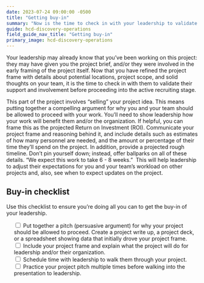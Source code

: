 ```yaml
---
date: 2023-07-24 09:00:00 -0500
title: "Getting buy-in"
summary: "Now is the time to check in with your leadership to validate their support and involvement"
guide: hcd-discovery-operations
field_guide_nav_title: "Getting buy-in"
primary_image: hcd-discovery-operations
---
```

Your leadership may already know that you’ve been working on this project: they may have given you the project brief, and/or they were involved in the early framing of the project itself. Now that you have refined the project frame with details about potential locations, project scope, and solid thoughts on your team, it is the time to check in with them to validate their support and involvement before proceeding into the active recruiting stage.

This part of the project involves “selling” your project idea. This means putting together a compelling argument for why you and your team should be allowed to proceed with your work. You’ll need to show leadership how your work will benefit them and/or the organization. If helpful, you can frame this as the projected Return on Investment (ROI). Communicate your project frame and reasoning behind it, and include details such as estimates of how many personnel are needed, and the amount or percentage of their time they’ll spend on the project. In addition, provide a projected rough timeline. Don’t pin yourself down; instead, offer ballparks on all of these details. “We expect this work to take 6 - 8 weeks.”  This will help leadership to adjust their expectations for you and your team’s workload on other projects and, also, see when to expect updates on the project.


## Buy-in checklist

Use this checklist to ensure you’re doing all you can to get the buy-in of your leadership.

<div style="margin-left: 20px">
  <input id="pitch" type="checkbox">
  <label for="pitch">Put together a pitch (persuasive argument) for why your project should be allowed to proceed. Create a project write up, a project deck, or a spreadsheet showing data that initially drove your project frame.
  </label><br>
  <input id="project" type="checkbox">
  <label for="project">Include your project frame and explain what the project will do for leadership and/or their organization.
  </label><br>
  <input id="schedule" type="checkbox">
  <label for="schedule">Schedule time with leadership to walk them through your project.
  </label><br>
  <input id="practice" type="checkbox">
  <label for="practice">Practice your project pitch multiple times before walking into the presentation to leadership.
  </label>
</div>